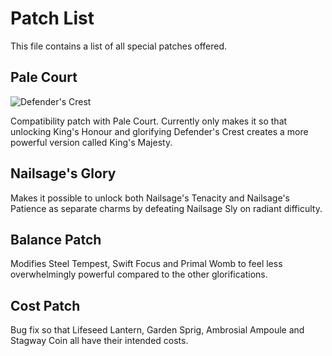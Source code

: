 # Patch List

This file contains a list of all special patches offered.

## Pale Court
![Defender's Crest](https://github.com/danielstegink/HollowKnight.ExaltationExpanded/blob/master/Resources/10_P_.png?raw=true)

Compatibility patch with Pale Court. Currently only makes it so that unlocking King's Honour and glorifying Defender's Crest creates a more powerful version called King's Majesty.

## Nailsage's Glory
Makes it possible to unlock both Nailsage's Tenacity and Nailsage's Patience as separate charms by defeating Nailsage Sly on radiant difficulty.

## Balance Patch
Modifies Steel Tempest, Swift Focus and Primal Womb to feel less overwhelmingly powerful compared to the other glorifications.

## Cost Patch
Bug fix so that Lifeseed Lantern, Garden Sprig, Ambrosial Ampoule and Stagway Coin all have their intended costs.
